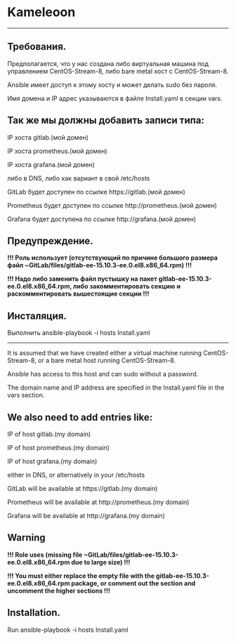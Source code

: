 # Kameleoon 

---------------------------------------------------------------------------------------------------------------------------------------------------------
Требования.
---
Предполагается, что у нас создана либо виртуальная машина под управлением CentOS-Stream-8, либо bare metal хост с  CentOS-Stream-8.

Ansible имеет доступ к этому хосту и может делать sudo без пароля.

Имя домена и IP адрес указываются в файле Install.yaml в секции vars.

Так же мы должны добавить записи типа: 
---

IP хоста gitlab.(мой домен)

IP хоста prometheus.(мой домен)

IP хоста grafana.(мой домен)

либо в DNS, либо как вариант в свой /etc/hosts


GitLab будет доступен по ссылке https://gitlab.(мой домен)

Prometheus  будет доступен по ссылке http://prometheus.(мой домен)

Grafana будет доступена по ссылке http://grafana.(мой домен)

Предупреждение.
---
**!!! Роль использует (отсутствующий по причине большого размера файл  ~GitLab/files/gitlab-ee-15.10.3-ee.0.el8.x86_64.rpm) !!!**

**!!! Надо либо заменить файл пустышку на пакет  gitlab-ee-15.10.3-ee.0.el8.x86_64.rpm, либо закомментировать секцию и раскомментировать вышестоящие секции !!!**

Инсталяция.
---
Выполнить ansible-playbook -i hosts Install.yaml


---------------------------------------------------------------------------------------------------------------------------------------------------------

It is assumed that we have created either a virtual machine running CentOS-Stream-8, or a bare metal host running CentOS-Stream-8.

Ansible has access to this host and can sudo without a password.

The domain name and IP address are specified in the Install.yaml file in the vars section.

We also need to add entries like:
---

IP of host gitlab.(my domain)

IP of host prometheus.(my domain)

IP of host grafana.(my domain)

either in DNS, or alternatively in your /etc/hosts


GitLab will be available at https://gitlab.(my domain) 

Prometheus will be available at http://prometheus.(my domain)

Grafana will be available at http://grafana.(my domain)

Warning
---
**!!! Role uses (missing file ~GitLab/files/gitlab-ee-15.10.3-ee.0.el8.x86_64.rpm due to large size) !!!**

**!!! You must either replace the empty file with the gitlab-ee-15.10.3-ee.0.el8.x86_64.rpm package, or comment out the section and uncomment the higher sections !!!**

Installation.
--- 
Run ansible-playbook -i hosts Install.yaml


